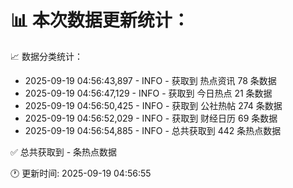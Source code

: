 📊 本次数据更新统计：
==========================

📈 数据分类统计：
- 2025-09-19 04:56:43,897 - INFO - 获取到 热点资讯 78 条数据
- 2025-09-19 04:56:47,129 - INFO - 获取到 今日热点 21 条数据
- 2025-09-19 04:56:50,425 - INFO - 获取到 公社热帖 274 条数据
- 2025-09-19 04:56:52,029 - INFO - 获取到 财经日历 69 条数据
- 2025-09-19 04:56:54,885 - INFO - 总共获取到 442 条热点数据

✅ 总共获取到 - 条热点数据

🕐 更新时间: 2025-09-19 04:56:55
